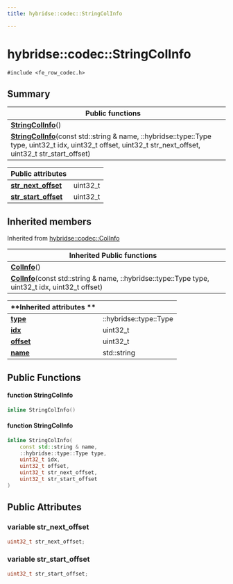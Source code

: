 ```yaml
---
title: hybridse::codec::StringColInfo

---
```

# hybridse::codec::StringColInfo



`#include <fe_row_codec.h>`

## Summary


|  Public functions|            |
| -------------- | -------------- |
|**[StringColInfo](/hybridse/usage/api/c++/Classes/structhybridse_1_1codec_1_1_string_col_info.md#function-stringcolinfo)**()|  |
|**[StringColInfo](/hybridse/usage/api/c++/Classes/structhybridse_1_1codec_1_1_string_col_info.md#function-stringcolinfo)**(const std::string & name, ::hybridse::type::Type type, uint32_t idx, uint32_t offset, uint32_t str_next_offset, uint32_t str_start_offset)|  |



| **Public attributes**|    |
| -------------- | -------------- |
| **[str_next_offset](/hybridse/usage/api/c++/Classes/structhybridse_1_1codec_1_1_string_col_info.md#variable-str_next_offset)**| uint32_t  |
| **[str_start_offset](/hybridse/usage/api/c++/Classes/structhybridse_1_1codec_1_1_string_col_info.md#variable-str_start_offset)**| uint32_t  |

## Inherited members

Inherited from [hybridse::codec::ColInfo](/hybridse/usage/api/c++/Classes/structhybridse_1_1codec_1_1_col_info.md)

|  Inherited Public functions|            |
| -------------- | -------------- |
|**[ColInfo](/hybridse/usage/api/c++/Classes/structhybridse_1_1codec_1_1_col_info.md#function-colinfo)**()|  |
|**[ColInfo](/hybridse/usage/api/c++/Classes/structhybridse_1_1codec_1_1_col_info.md#function-colinfo)**(const std::string & name, ::hybridse::type::Type type, uint32_t idx, uint32_t offset)|  |

|**Inherited attributes **| |
| -------------- | -------------- |
| **[type](/hybridse/usage/api/c++/Classes/structhybridse_1_1codec_1_1_col_info.md#variable-type)**|::hybridse::type::Type  |
| **[idx](/hybridse/usage/api/c++/Classes/structhybridse_1_1codec_1_1_col_info.md#variable-idx)**|uint32_t  |
| **[offset](/hybridse/usage/api/c++/Classes/structhybridse_1_1codec_1_1_col_info.md#variable-offset)**|uint32_t  |
| **[name](/hybridse/usage/api/c++/Classes/structhybridse_1_1codec_1_1_col_info.md#variable-name)**|std::string  |


## Public Functions

#### function StringColInfo

```cpp
inline StringColInfo()
```


#### function StringColInfo

```cpp
inline StringColInfo(
    const std::string & name,
    ::hybridse::type::Type type,
    uint32_t idx,
    uint32_t offset,
    uint32_t str_next_offset,
    uint32_t str_start_offset
)
```


## Public Attributes

### variable str_next_offset

```cpp
uint32_t str_next_offset;
```


### variable str_start_offset

```cpp
uint32_t str_start_offset;
```


